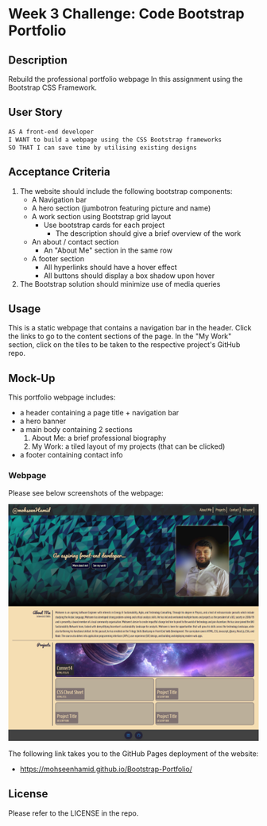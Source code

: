 # Week 3 Challenge: Code Bootstrap Portfolio

## Description

Rebuild the professional portfolio webpage In this assignment using the Bootstrap CSS Framework.

## User Story

```
AS A front-end developer
I WANT to build a webpage using the CSS Bootstrap frameworks
SO THAT I can save time by utilising existing designs
```
## Acceptance Criteria

1. The website should include the following bootstrap components:
    - A Navigation bar
    - A hero section (jumbotron featuring picture and name)
    - A work section using Bootstrap grid layout 
      - Use bootstrap cards for each project
        - The description should give a brief overview of the work
    - An about / contact section
      - An "About Me" section in the same row
    - A footer section
      - All hyperlinks should have a hover effect
      - All buttons should display a box shadow upon hover
2. The Bootstrap solution should minimize use of media queries

## Usage

This is a static webpage that contains a navigation bar in the header. Click the links to go to the content sections of the page. In the "My Work" section, click on the tiles to be taken to the respective project's GitHub repo.

## Mock-Up

This portfolio webpage includes:

- a header containing a page title + navigation bar
- a hero banner
- a main body containing 2 sections
  1. About Me: a brief professional biography
  2. My Work: a tiled layout of my projects (that can be clicked)
- a footer containing contact info

### Webpage

Please see below screenshots of the webpage:

![portfolio full-size webpage screenshot](./images/portfolio-screenshot-full.png)

The following link takes you to the GitHub Pages deployment of the website:

- https://mohseenhamid.github.io/Bootstrap-Portfolio/

## License

Please refer to the LICENSE in the repo.
